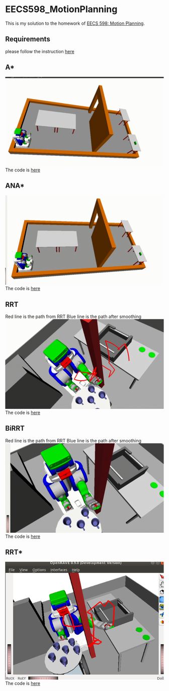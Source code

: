 # EECS598_MotionPlanning
This is my solution to the homework of [EECS 598: Motion Planning](https://web.eecs.umich.edu/~dmitryb/courses/winter2019motionplanning/index.html).

## Requirements
please follow the instruction [here](https://github.com/jerlomy4ever/EECS598_MotionPlanning/blob/main/EECS%20498_%20OpenRAVE%20Setup%20Guide%20.pdf)

## A*
![GIF](https://github.com/jerlomy4ever/EECS598_MotionPlanning/blob/main/hw02/my_solution/01/astar.gif)
The code is [here](https://github.com/jerlomy4ever/EECS598_MotionPlanning/blob/main/hw02/my_solution/01/astar.py)

## ANA*
![GIF](https://github.com/jerlomy4ever/EECS598_MotionPlanning/blob/main/hw02/my_solution/02/anastar.gif)
The code is [here](https://github.com/jerlomy4ever/EECS598_MotionPlanning/blob/main/hw02/my_solution/02/anastar.py)

## RRT
Red line is the path from RRT
Blue line is the path after smoothing
![image](https://github.com/jerlomy4ever/EECS598_MotionPlanning/blob/main/hw03/my_solution/rrt.gif)
The code is [here](https://github.com/jerlomy4ever/EECS598_MotionPlanning/blob/main/hw03/my_solution/myplugin.cpp)

## BiRRT
Red line is the path from RRT
Blue line is the path after smoothing
![image](https://github.com/jerlomy4ever/EECS598_MotionPlanning/blob/main/hw03/my_solution/birrt.gif)
The code is [here](https://github.com/jerlomy4ever/EECS598_MotionPlanning/blob/main/hw03/my_solution/myplugin.cpp)

## RRT*
![image](https://github.com/jerlomy4ever/EECS598_MotionPlanning/blob/main/hw03/my_solution/sc.png)
The code is [here](https://github.com/jerlomy4ever/EECS598_MotionPlanning/blob/main/hw03/my_solution/myplugin.cpp)
